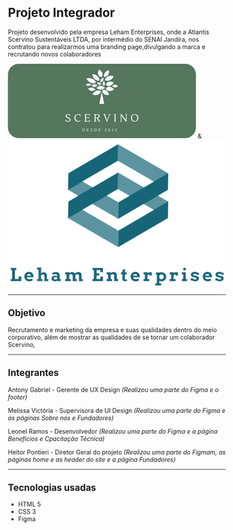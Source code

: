 # Projeto Integrador

Projeto desenvolvido pela empresa Leham Enterprises, onde a Atlantis Scervino Sustentáveis LTDA, por intermédio do SENAI Jandira, nos contratou para realizarmos uma branding page,divulgando a marca e recrutando novos colaboradores

![](./img/Logo%20Scervino%201.png)
&
![](./img/LehamLogo.png)


---

## Objetivo
Recrutamento e marketing da empresa e suas qualidades dentro do meio corporativo, além de mostrar as qualidades de se tornar um colaborador Scervino, 

---
## Integrantes
Antony Gabriel - Gerente de UX Design 
*(Realizou uma parte do Figma e o footer)*

Melissa Victória - Supervisora de UI Design
*(Realizou uma parte do Figma e as páginas Sobre nós e Fundadores)*

Leonel Ramos - Desenvolvedor *(Realizou uma parte do Figma e a página Benefícios e Cpacitação Técnica)*

Heitor Pontieri - Diretor Geral do projeto 
*(Realizou uma parte do Figmam, as páginas home e as header do site e a página Fundadores)*

---
## Tecnologias usadas

- HTML 5
- CSS 3
- Figma


